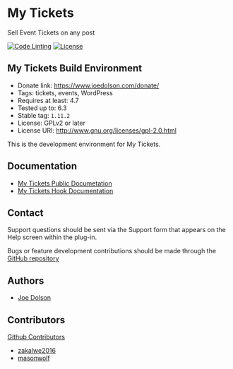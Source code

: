 # My Tickets

Sell Event Tickets on any post

[![Code Linting](https://github.com/joedolson/my-tickets/actions/workflows/main.yml/badge.svg)](https://github.com/joedolson/my-tickets/actions/workflows/main.yml) [![License](https://img.shields.io/badge/license-GPL--2.0%2B-green.svg)](https://www.gnu.org/license/gpl-2.0.html)

## My Tickets Build Environment

* Donate link: https://www.joedolson.com/donate/
* Tags: tickets, events, WordPress
* Requires at least: 4.7
* Tested up to: 6.3
* Stable tag: `1.11.2`
* License: GPLv2 or later
* License URI: http://www.gnu.org/licenses/gpl-2.0.html

This is the development environment for My Tickets.

## Documentation

* [My Tickets Public Documetation](https://docs.joedolson.com/my-tickets/)
* [My Tickets Hook Documentation](https://joedolson.github.io/my-tickets/)

## Contact

Support questions should be sent via the Support form that appears on the Help screen within the plug-in.

Bugs or feature development contributions should be made through the [GitHub repository](https://github.com/joedolson/my-tickets/issues)

## Authors

* [Joe Dolson](https://www.joedolson.com)

## Contributors

[Github Contributors](https://github.com/joedolson/my-calendar/graphs/contributors)

* [zakalwe2016](https://github.com/zakalwe2016)
* [masonwolf](https://github.com/masonwolf)